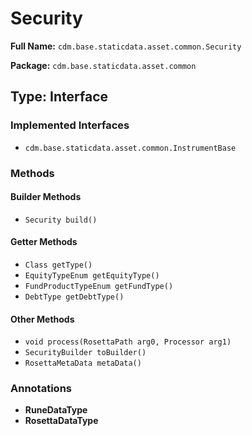 # Security

**Full Name:** `cdm.base.staticdata.asset.common.Security`

**Package:** `cdm.base.staticdata.asset.common`

## Type: Interface

### Implemented Interfaces

- `cdm.base.staticdata.asset.common.InstrumentBase`

### Methods

#### Builder Methods

- `Security build()`

#### Getter Methods

- `Class getType()`
- `EquityTypeEnum getEquityType()`
- `FundProductTypeEnum getFundType()`
- `DebtType getDebtType()`

#### Other Methods

- `void process(RosettaPath arg0, Processor arg1)`
- `SecurityBuilder toBuilder()`
- `RosettaMetaData metaData()`

### Annotations

- **RuneDataType**
- **RosettaDataType**

